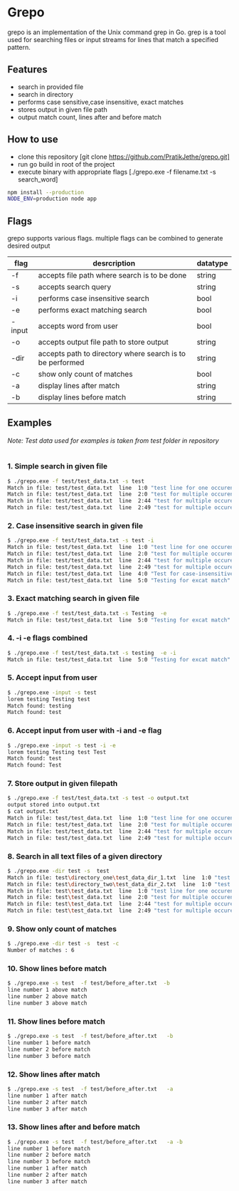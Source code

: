 # Grepo
grepo is an implementation of the Unix command grep in Go. grep is a tool used for searching files or input streams for lines that match a specified pattern.

## Features

- search in provided file
- search in directory
- performs case sensitive,case insensitive, exact matches
- stores output in given file path
- output match count, lines after and before match

## How to use
- clone this repository [git clone https://github.com/PratikJethe/grepo.git]
- run go build in root of the project
- execute binary with appropriate flags [./grepo.exe -f filename.txt -s search_word]


```sh
npm install --production
NODE_ENV=production node app
```

## Flags

grepo supports various flags. multiple flags can be combined to generate desired output

| flag | desrcription | datatype
| ------ | ------ | ---- |
| -f | accepts file path where search is to be done | string
| -s | accepts search query| string
| -i | performs case insensitive search| bool
| -e | performs exact matching search | bool
| -input | accepts word from user | bool
| -o | accepts output file path to store output | string
| -dir | accepts path to directory where search is to be performed | string
| -c | show only count of matches | bool
| -a | display lines after match | string
| -b | display lines before match | string


## Examples 
###### Note: Test data used for examples is taken from test folder in repository 
#
#
### 1. Simple search in given file
 
```sh
$ ./grepo.exe -f test/test_data.txt -s test
Match in file: test/test_data.txt  line  1:0 "test line for one occurence in single line"
Match in file: test/test_data.txt  line  2:0 "test for multiple occurences in single line test test"
Match in file: test/test_data.txt  line  2:44 "test for multiple occurences in single line test test"
Match in file: test/test_data.txt  line  2:49 "test for multiple occurences in single line test test"
```

### 2. Case insensitive search in given file
 
```sh
$ ./grepo.exe -f test/test_data.txt -s test -i
Match in file: test/test_data.txt  line  1:0 "test line for one occurence in single line"
Match in file: test/test_data.txt  line  2:0 "test for multiple occurences in single line test test"
Match in file: test/test_data.txt  line  2:44 "test for multiple occurences in single line test test"
Match in file: test/test_data.txt  line  2:49 "test for multiple occurences in single line test test"
Match in file: test/test_data.txt  line  4:0 "Test for case-insensitive "
Match in file: test/test_data.txt  line  5:0 "Testing for excat match"
```
### 3. Exact matching search in given file
 
```sh
$ ./grepo.exe -f test/test_data.txt -s Testing  -e
Match in file: test/test_data.txt  line  5:0 "Testing for excat match"
```
### 4. -i -e flags combined
 
```sh
$ ./grepo.exe -f test/test_data.txt -s testing  -e -i
Match in file: test/test_data.txt  line  5:0 "Testing for excat match"
```
### 5. Accept input from user
 
```sh
$ ./grepo.exe -input -s test
lorem testing Testing test
Match found: testing
Match found: test
```

### 6. Accept input from user with -i and -e flag
 
```sh
$ ./grepo.exe -input -s test -i -e
lorem testing Testing test Test
Match found: test
Match found: Test
```

### 7. Store output in given filepath
 
```sh
$ ./grepo.exe -f test/test_data.txt -s test -o output.txt
output stored into output.txt
$ cat output.txt 
Match in file: test/test_data.txt  line  1:0 "test line for one occurence in single line"
Match in file: test/test_data.txt  line  2:0 "test for multiple occurences in single line test test"
Match in file: test/test_data.txt  line  2:44 "test for multiple occurences in single line test test"
Match in file: test/test_data.txt  line  2:49 "test for multiple occurences in single line test test"
```

### 8. Search in all text files of a given directory
 
```sh
$ ./grepo.exe -dir test -s  test
Match in file: test\directory_one\test_data_dir_1.txt  line  1:0 "test data in directory one"
Match in file: test\directory_two\test_data_dir_2.txt  line  1:0 "test data in directory one"        
Match in file: test\test_data.txt  line  1:0 "test line for one occurence in single line"
Match in file: test\test_data.txt  line  2:0 "test for multiple occurences in single line test test" 
Match in file: test\test_data.txt  line  2:44 "test for multiple occurences in single line test test"
Match in file: test\test_data.txt  line  2:49 "test for multiple occurences in single line test test"
```

### 9. Show only count of matches
 
```sh
$ ./grepo.exe -dir test -s  test -c
Number of matches : 6
```

### 10. Show lines before match
 
```sh
$ ./grepo.exe -s test  -f test/before_after.txt  -b
line number 1 above match 
line number 2 above match
line number 3 above match
```
### 11. Show lines before match
 
```sh
$ ./grepo.exe -s test  -f test/before_after.txt   -b
line number 1 before match 
line number 2 before match
line number 3 before match
```
### 12. Show lines after match
 
```sh
$ ./grepo.exe -s test  -f test/before_after.txt   -a
line number 1 after match 
line number 2 after match
line number 3 after match
```
### 13. Show lines after and before match
 
```sh
$ ./grepo.exe -s test  -f test/before_after.txt   -a -b
line number 1 before match 
line number 2 before match
line number 3 before match
line number 1 after match
line number 2 after match
line number 3 after match
```
